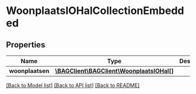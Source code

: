 # WoonplaatsIOHalCollectionEmbedded

## Properties
Name | Type | Description | Notes
------------ | ------------- | ------------- | -------------
**woonplaatsen** | [**\BAGClient\BAGClient\WoonplaatsIOHal[]**](WoonplaatsIOHal.md) |  | [optional] 

[[Back to Model list]](../../README.md#documentation-for-models) [[Back to API list]](../../README.md#documentation-for-api-endpoints) [[Back to README]](../../README.md)

